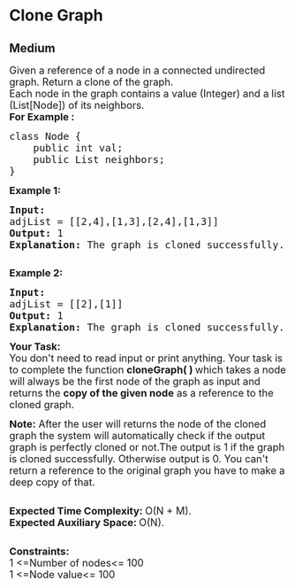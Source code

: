 # Clone Graph
## Medium 
<div class="problem-statement">
                <p></p><p><span style="font-size:18px">Given a reference of a node in a connected&nbsp;undirected graph. Return a clone&nbsp;of the graph.<br>
Each node in the graph contains a value (Integer) and a list (List[Node]) of its neighbors.<br>
<strong>For Example :&nbsp; &nbsp;&nbsp;</strong></span></p>

<pre><span style="font-size:18px">class Node {
    public int val;
    public List neighbors;
}</span></pre>

<p><span style="font-size:18px"><strong>Example 1:</strong></span></p>

<pre><span style="font-size:18px"><strong>Input:
</strong>adjList = [[2,4],[1,3],[2,4],[1,3]]
<strong>Output: </strong>1
<strong>Explanation: </strong>The graph is cloned successfully.
</span>
</pre>

<p><span style="font-size:18px"><strong>Example 2:</strong></span></p>

<pre><span style="font-size:18px"><strong>Input:
</strong>adjList = [[2],[1]]
<strong>Output: </strong>1
<strong>Explanation: </strong>The graph is cloned successfully.</span></pre>

<p><span style="font-size:18px"><strong>Your Task:</strong><br>
You don't need to read input or print anything. Your task is to complete the function <strong>cloneGraph( )&nbsp;</strong>which takes a&nbsp;node will always be the first node of the graph</span><span style="font-size:18px"> as input and returns the&nbsp;<strong>copy of the given node</strong>&nbsp;as a reference to the cloned graph.</span></p>

<p><span style="font-size:18px"><strong>Note:</strong>&nbsp;After the user will returns the node of the cloned graph the system will automatically check if&nbsp;the output graph is perfectly cloned or not.The output is 1 if the graph is cloned successfully. Otherwise output is 0. You can't return a reference to the original graph you have to make a deep copy of that.</span></p>

<p><br>
<span style="font-size:18px"><strong>Expected Time Complexity:&nbsp;</strong>O(N + M).<br>
<strong>Expected Auxiliary Space:&nbsp;</strong>O(N).</span></p>

<p><br>
<span style="font-size:18px"><strong>Constraints:</strong><br>
1 &lt;=Number of nodes&lt;= 100<br>
1 &lt;=Node value&lt;= 100</span><br>
&nbsp;</p>
 <p></p>
            </div>